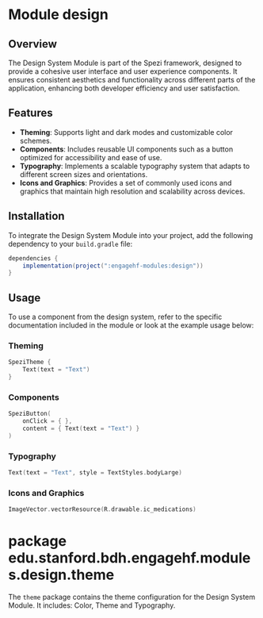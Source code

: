 # Module design

## Overview

The Design System Module is part of the Spezi framework, designed to provide
a cohesive user interface and user experience components. It ensures consistent aesthetics and
functionality across different parts of the application, enhancing both developer efficiency and
user satisfaction.

## Features

- **Theming**: Supports light and dark modes and customizable color schemes.
- **Components**: Includes reusable UI components such as a button optimized for accessibility and
  ease of use.
- **Typography**: Implements a scalable typography system that adapts to different screen sizes and
  orientations.
- **Icons and Graphics**: Provides a set of commonly used icons and graphics that maintain high
  resolution and scalability across devices.

## Installation

To integrate the Design System Module into your project, add the following dependency to
your `build.gradle` file:

```gradle
dependencies {
    implementation(project(":engagehf-modules:design"))
}
```

## Usage

To use a component from the design system, refer to the specific documentation included in the
module or look at the example usage below:

### Theming

```kotlin
SpeziTheme {
    Text(text = "Text")
}
```

### Components

```kotlin
SpeziButton(
    onClick = { },
    content = { Text(text = "Text") }
)
```

### Typography

```kotlin
Text(text = "Text", style = TextStyles.bodyLarge)
```

### Icons and Graphics

```kotlin
ImageVector.vectorResource(R.drawable.ic_medications)
```

# package edu.stanford.bdh.engagehf.modules.design.theme

The `theme` package contains the theme configuration for the Design System Module. It includes:
Color, Theme and Typography.
